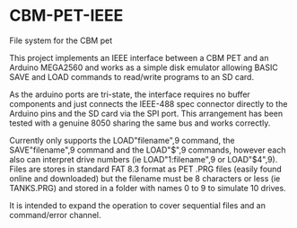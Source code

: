 # CBM-PET-IEEE
File system for the CBM pet

This project implements an IEEE interface between a CBM PET and an Arduino MEGA2560
and works as a simple disk emulator allowing BASIC SAVE and LOAD commands to read/write programs to an SD card.

As the arduino ports are tri-state, the interface requires no buffer components and just connects the IEEE-488 spec connector directly to the Arduino pins and the SD card via the SPI port. This arrangement has been tested with a genuine 8050 sharing the same bus and works correctly.

Currently only supports the LOAD"filename",9 command, the SAVE"filename",9 command and the LOAD"$",9 commands, however each also can interpret drive numbers (ie LOAD"1:filename",9 or LOAD"$4",9). Files are stores in standard FAT 8.3 format as PET .PRG files (easily found online and downloaded) but the filename must be 8 characters or less (ie TANKS.PRG) and stored in a folder with names 0 to 9 to simulate 10 drives.

It is intended to expand the operation to cover sequential files and an command/error channel.

